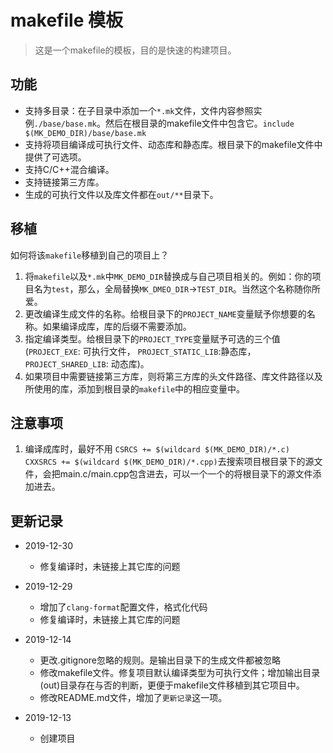 # makefile 模板

> 这是一个makefile的模板，目的是快速的构建项目。

## 功能

+ 支持多目录：在子目录中添加一个`*.mk`文件，文件内容参照实例`./base/base.mk`。然后在根目录的makefile文件中包含它。`include $(MK_DEMO_DIR)/base/base.mk`
+ 支持将项目编译成可执行文件、动态库和静态库。根目录下的makefile文件中提供了可选项。
+ 支持C/C++混合编译。
+ 支持链接第三方库。
+ 生成的可执行文件以及库文件都在`out/**`目录下。

## 移植

如何将该`makefile`移植到自己的项目上？

1. 将`makefile`以及`*.mk`中`MK_DEMO_DIR`替换成与自己项目相关的。例如：你的项目名为`test`，那么，全局替换`MK_DMEO_DIR`->`TEST_DIR`。当然这个名称随你所爱。
2. 更改编译生成文件的名称。给根目录下的`PROJECT_NAME`变量赋予你想要的名称。如果编译成库，库的后缀不需要添加。
3. 指定编译类型。给根目录下的`PROJECT_TYPE`变量赋予可选的三个值(`PROJECT_EXE`: 可执行文件， `PROJECT_STATIC_LIB`:静态库，`PROJECT_SHARED_LIB`: 动态库)。
4. 如果项目中需要链接第三方库，则将第三方库的头文件路径、库文件路径以及所使用的库，添加到根目录的`makefile`中的相应变量中。

## 注意事项

1. 编译成库时，最好不用
`CSRCS += $(wildcard $(MK_DEMO_DIR)/*.c) CXXSRCS += $(wildcard $(MK_DEMO_DIR)/*.cpp)`去搜索项目根目录下的源文件，会把main.c/main.cpp包含进去，可以一个一个的将根目录下的源文件添加进去。

## 更新记录

+ 2019-12-30
  + 修复编译时，未链接上其它库的问题

+ 2019-12-29
  + 增加了`clang-format`配置文件，格式化代码
  + 修复编译时，未链接上其它库的问题

+ 2019-12-14
  + 更改.gitignore忽略的规则。是输出目录下的生成文件都被忽略
  + 修改makefile文件。修复项目默认编译类型为可执行文件；增加输出目录(out)目录存在与否的判断，更便于makefile文件移植到其它项目中。
  + 修改README.md文件，增加了`更新记录`这一项。

+ 2019-12-13
  + 创建项目
